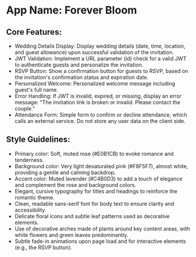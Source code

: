# **App Name**: Forever Bloom

## Core Features:

- Wedding Details Display: Display wedding details (date, time, location, and guest allowance) upon successful validation of the invitation.
- JWT Validation: Implement a URL parameter (id) check for a valid JWT to authenticate guests and personalize the invitation.
- RSVP Button: Show a confirmation button for guests to RSVP, based on the invitation's confirmation status and expiration date.
- Personalized Welcome: Personalized welcome message including guest's full name.
- Error Handling: If JWT is invalid, expired, or missing, display an error message: "The invitation link is broken or invalid. Please contact the couple."
- Attendance Form: Simple form to confirm or decline attendance, which calls an external service. Do not store any user data on the client side.

## Style Guidelines:

- Primary color: Soft, muted rose (#E0B1CB) to evoke romance and tenderness.
- Background color: Very light desaturated pink (#F8F5F7), almost white, providing a gentle and calming backdrop.
- Accent color: Muted lavender (#C4B0D3) to add a touch of elegance and complement the rose and background colors.
- Elegant, cursive typography for titles and headings to reinforce the romantic theme.
- Clean, readable sans-serif font for body text to ensure clarity and accessibility.
- Delicate floral icons and subtle leaf patterns used as decorative elements.
- Use of decorative arches made of plants around key content areas, with white flowers and green leaves predominantly.
- Subtle fade-in animations upon page load and for interactive elements (e.g., the RSVP button).